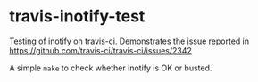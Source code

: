 travis-inotify-test
===================

Testing of inotify on travis-ci. Demonstrates the issue reported in https://github.com/travis-ci/travis-ci/issues/2342

A simple `make` to check whether inotify is OK or busted.
